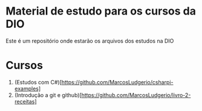 # Material de estudo para os cursos da DIO
Este é um repositório onde estarão os arquivos dos estudos na DIO


# Cursos
1. (Estudos com C#)[https://github.com/MarcosLudgerio/csharpi-examples]
2. (Introdução a git e github)[https://github.com/MarcosLudgerio/livro-2-receitas]
